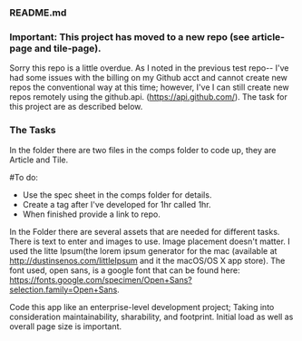 ### README.md

### Important: This project has moved to a new repo (see article-page and tile-page).
Sorry this repo is a little overdue. As I noted in the previous test repo--
I've had some issues with the billing on my Github
acct and cannot create new repos the conventional way at this time; however,
I've  I can still create new repos remotely  using the github.api.
(https://api.github.com/). The task for this project are as described below.

### The Tasks
In the folder there are two files in the comps folder to code
up, they are Article and Tile.

#To do:
* Use the spec sheet in the comps folder for details.
* Create a tag after I've developed for 1hr called 1hr.
* When finished provide a link to repo.

In the Folder there are several assets that are needed for different tasks.
There is text to enter and images to use. Image placement doesn't matter.
I used the litte Ipsum(the lorem ipsum generator for the mac (available at
http://dustinsenos.com/littleIpsum and it the macOS/OS X app store).
The font used, open sans, is a google font that can be found here:
 https://fonts.google.com/specimen/Open+Sans?selection.family=Open+Sans.

Code this app like an enterprise-level development project;
Taking into consideration maintainability, sharability, and footprint.
Initial load as well as overall page size is important.
